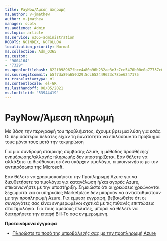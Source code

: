 ```yaml
---
title: PayNow/Άμεση πληρωμή
ms.author: v-jmathew
author: v-jmathew
manager: scotv
ms.audience: Admin
ms.topic: article
ms.service: o365-administration
ROBOTS: NOINDEX, NOFOLLOW
localization_priority: Normal
ms.collection: Adm_O365
ms.custom:
- "9004164"
- "7329"
ms.openlocfilehash: 822f098967fbce4a80b96b232ae3e3c7ce5470b00e0a77737c090798ca6945fc
ms.sourcegitcommit: b5f7da89a650d2915dc652449623c78be6247175
ms.translationtype: MT
ms.contentlocale: el-GR
ms.lasthandoff: 08/05/2021
ms.locfileid: "53944419"
---
```

# <a name="paynowmake-payment-immediately"></a>PayNow/Άμεση πληρωμή

Με βάση την περιγραφή του προβλήματος, έχουμε βρει μια λύση για εσάς. Οι περισσότεροι πελάτες είχαν τη δυνατότητα να επιλύσουν το πρόβλημά τους μόνοι τους μετά την τεκμηρίωση.

Για μια συνδρομή εταιρικής σύμβασης Azure, η μέθοδος προσθήκης/ενημέρωσης/αλλαγής πληρωμής δεν υποστηρίζεται. Εάν θέλετε να αλλάξετε τη διεύθυνση σε ένα υπάρχον τιμολόγιο, επικοινωνήστε με τον αντιπρόσωπο της Microsoft.

Εάν θέλετε να χρησιμοποιήσετε την Προπληρωμή Azure για να διευθετήσετε τα τιμολόγια για κατανάλωση ή/και αγορές Azure, επικοινωνήστε με την υποστήριξη. Σημειώστε ότι οι χρεώσεις χρεώνονται ξεχωριστά και οι υπηρεσίες Marketplace δεν μπορούν να αντισταθμιστούν με την προπληρωμή Azure. Για έμμεση εγγραφή, βεβαιωθείτε ότι οι συνεργάτες σας είναι ενημερωμένοι σχετικά με τις πιθανές επιπτώσεις στα τιμολόγια. Για τους άμεσους πελάτες, μπορεί να θέλετε να διατηρήσετε την επαφή Bill-To σας ενημερωμένη.

**Προτεινόμενα έγγραφα**

- [Πληρώστε το ποσό της υπερβάλεσής σας με την προπληρωμή Azure](https://docs.microsoft.com/azure/cost-management-billing/manage/ea-portal-enrollment-invoices#pay-your-overage-with-your-azure-prepayment)
